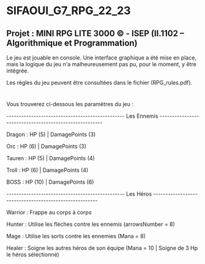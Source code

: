 # SIFAOUI_G7_RPG_22_23

## Projet : MINI RPG LITE 3000 © - ISEP (II.1102 – Algorithmique et Programmation)


Le jeu est jouable en console.
Une interface graphique a été mise en place, mais la logique du jeu n'a malheureusement pas pu, pour le moment, y être intégrée.

Les règles du jeu peuvent être consultées dans le fichier (RPG_rules.pdf).

#
#
Vous trouverez ci-dessous les paramètres du jeu : 



------------------------------------------------ Les Ennemis -------------------------------------------------------

Dragon : HP (5) | DamagePoints (3)

Orc : HP (6) | DamagePoints (3)

Tauren : HP (5) | DamagePoints (4)

Troll : HP (6) | DamagePoints (4)

BOSS : HP (10) | DamagePoints (6)



------------------------------------------------ Les Héros -------------------------------------------------------

Warrior : Frappe au corps à corps

Hunter : Utilise les flèches contre les ennemis (arrowsNumber = 8)

Mage : Utilise les sorts contre les ennemies (Mana = 8)

Healer : Soigne les autres héros de son équipe (Mana = 10 | Soigne de 3 Hp le héros sélectionné)

